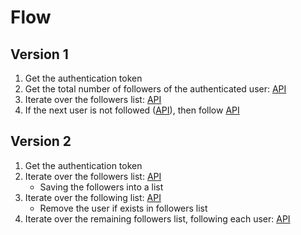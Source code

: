 # Flow

## Version 1
1. Get the authentication token
2. Get the total number of followers of the authenticated user: [API](https://docs.github.com/en/rest/users/users?apiVersion=2022-11-28#get-the-authenticated-user)
3. Iterate over the followers list: [API](https://docs.github.com/en/rest/users/followers?apiVersion=2022-11-28#list-followers-of-the-authenticated-user)
4. If the next user is not followed ([API](https://docs.github.com/en/rest/users/followers?apiVersion=2022-11-28#check-if-a-person-is-followed-by-the-authenticated-user)), then follow [API](https://docs.github.com/en/rest/users/followers?apiVersion=2022-11-28#follow-a-user)

## Version 2

1. Get the authentication token
2. Iterate over the followers list: [API](https://docs.github.com/en/rest/users/followers?apiVersion=2022-11-28#list-followers-of-the-authenticated-user)
    - Saving the followers into a list
3. Iterate over the following list: [API](https://docs.github.com/en/rest/users/followers?apiVersion=2022-11-28#list-the-people-the-authenticated-user-follows)
    - Remove the user if exists in followers list
4. Iterate over the remaining followers list, following each user: [API](https://docs.github.com/en/rest/users/followers?apiVersion=2022-11-28#follow-a-user)

